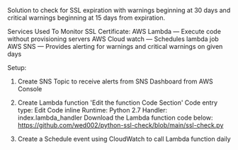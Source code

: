 Solution to check for SSL expiration with warnings beginning at 30 days and critical warnings beginning at 15 days from expiration.

Services Used To Monitor SSL Certificate:
AWS Lambda — Execute code without provisioning servers
AWS Cloud watch — Schedules lambda job
AWS SNS — Provides alerting for warnings and critical warnings on given days

Setup:

1. Create SNS Topic to receive alerts from SNS Dashboard from AWS Console
2. Create Lambda function
     'Edit the function Code Section'
     Code entry type: Edit Code inline
     Runtime: Python 2.7
     Handler: index.lambda_handler
     Download the Lambda function code below: 
     https://github.com/wed002/python-ssl-check/blob/main/ssl-check.py

3. Create a Schedule event using CloudWatch to call Lambda function daily   

